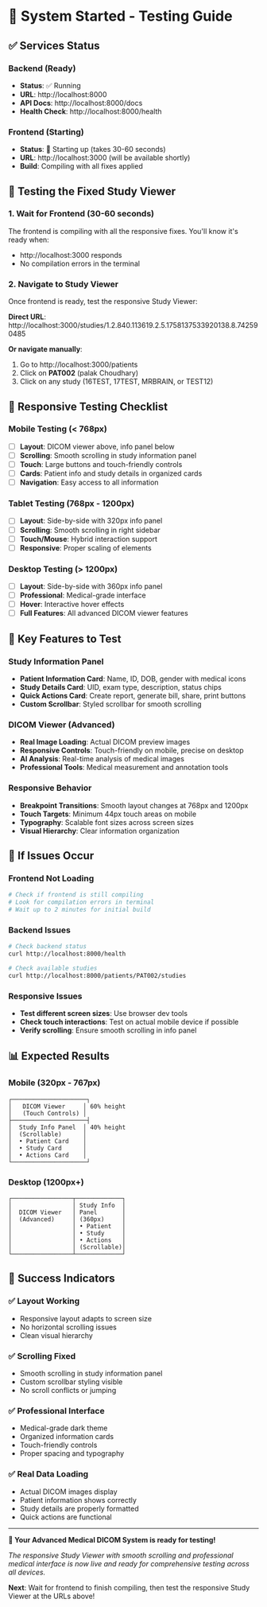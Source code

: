 # 🚀 System Started - Testing Guide

## ✅ Services Status

### Backend (Ready)
- **Status**: ✅ Running
- **URL**: http://localhost:8000
- **API Docs**: http://localhost:8000/docs
- **Health Check**: http://localhost:8000/health

### Frontend (Starting)
- **Status**: 🔄 Starting up (takes 30-60 seconds)
- **URL**: http://localhost:3000 (will be available shortly)
- **Build**: Compiling with all fixes applied

## 🧪 Testing the Fixed Study Viewer

### 1. Wait for Frontend (30-60 seconds)
The frontend is compiling with all the responsive fixes. You'll know it's ready when:
- http://localhost:3000 responds
- No compilation errors in the terminal

### 2. Navigate to Study Viewer
Once frontend is ready, test the responsive Study Viewer:

**Direct URL**: http://localhost:3000/studies/1.2.840.113619.2.5.1758137533920138.8.742590485

**Or navigate manually**:
1. Go to http://localhost:3000/patients
2. Click on **PAT002** (palak Choudhary)
3. Click on any study (16TEST, 17TEST, MRBRAIN, or TEST12)

## 📱 Responsive Testing Checklist

### Mobile Testing (< 768px)
- [ ] **Layout**: DICOM viewer above, info panel below
- [ ] **Scrolling**: Smooth scrolling in study information panel
- [ ] **Touch**: Large buttons and touch-friendly controls
- [ ] **Cards**: Patient info and study details in organized cards
- [ ] **Navigation**: Easy access to all information

### Tablet Testing (768px - 1200px)
- [ ] **Layout**: Side-by-side with 320px info panel
- [ ] **Scrolling**: Smooth scrolling in right sidebar
- [ ] **Touch/Mouse**: Hybrid interaction support
- [ ] **Responsive**: Proper scaling of elements

### Desktop Testing (> 1200px)
- [ ] **Layout**: Side-by-side with 360px info panel
- [ ] **Professional**: Medical-grade interface
- [ ] **Hover**: Interactive hover effects
- [ ] **Full Features**: All advanced DICOM viewer features

## 🎯 Key Features to Test

### Study Information Panel
- **Patient Information Card**: Name, ID, DOB, gender with medical icons
- **Study Details Card**: UID, exam type, description, status chips
- **Quick Actions Card**: Create report, generate bill, share, print buttons
- **Custom Scrollbar**: Styled scrollbar for smooth scrolling

### DICOM Viewer (Advanced)
- **Real Image Loading**: Actual DICOM preview images
- **Responsive Controls**: Touch-friendly on mobile, precise on desktop
- **AI Analysis**: Real-time analysis of medical images
- **Professional Tools**: Medical measurement and annotation tools

### Responsive Behavior
- **Breakpoint Transitions**: Smooth layout changes at 768px and 1200px
- **Touch Targets**: Minimum 44px touch areas on mobile
- **Typography**: Scalable font sizes across screen sizes
- **Visual Hierarchy**: Clear information organization

## 🔧 If Issues Occur

### Frontend Not Loading
```bash
# Check if frontend is still compiling
# Look for compilation errors in terminal
# Wait up to 2 minutes for initial build
```

### Backend Issues
```bash
# Check backend status
curl http://localhost:8000/health

# Check available studies
curl http://localhost:8000/patients/PAT002/studies
```

### Responsive Issues
- **Test different screen sizes**: Use browser dev tools
- **Check touch interactions**: Test on actual mobile device if possible
- **Verify scrolling**: Ensure smooth scrolling in info panel

## 📊 Expected Results

### Mobile (320px - 767px)
```
┌─────────────────────┐
│   DICOM Viewer     │ 60% height
│   (Touch Controls) │
├─────────────────────┤
│  Study Info Panel  │ 40% height
│  (Scrollable)      │
│  • Patient Card    │
│  • Study Card      │
│  • Actions Card    │
└─────────────────────┘
```

### Desktop (1200px+)
```
┌─────────────────┬─────────────┐
│                 │ Study Info  │
│  DICOM Viewer   │ Panel       │
│  (Advanced)     │ (360px)     │
│                 │ • Patient   │
│                 │ • Study     │
│                 │ • Actions   │
│                 │ (Scrollable)│
└─────────────────┴─────────────┘
```

## 🎉 Success Indicators

### ✅ Layout Working
- Responsive layout adapts to screen size
- No horizontal scrolling issues
- Clean visual hierarchy

### ✅ Scrolling Fixed
- Smooth scrolling in study information panel
- Custom scrollbar styling visible
- No scroll conflicts or jumping

### ✅ Professional Interface
- Medical-grade dark theme
- Organized information cards
- Touch-friendly controls
- Proper spacing and typography

### ✅ Real Data Loading
- Actual DICOM images display
- Patient information shows correctly
- Study details are properly formatted
- Quick actions are functional

---

**🏥 Your Advanced Medical DICOM System is ready for testing!**

*The responsive Study Viewer with smooth scrolling and professional medical interface is now live and ready for comprehensive testing across all devices.*

**Next**: Wait for frontend to finish compiling, then test the responsive Study Viewer at the URLs above!